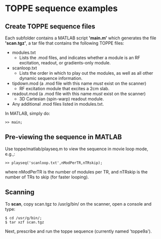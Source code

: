 # TOPPE sequence examples

## Create TOPPE sequence files

Each subfolder contains a MATLAB script **'main.m'** which generates the file **'scan.tgz'**, a tar file that contains the following TOPPE files:

+ modules.txt
  + Lists the .mod files, and indicates whether a module is an RF excitation, readout, or gradients-only module.
+ scanloop.txt
  + Lists the order in which to play out the modules, as well as all other dynamic sequence information.
+ tipdown.mod (a .mod file with this name *must* exist on the scanner)
  + RF excitation module that excites a 2cm slab.
+ readout.mod (a .mod file with this name *must* exist on the scanner)
  + 3D Cartesian (spin-warp) readout module.
+ Any additional .mod files listed in modules.txt.

In MATLAB, simply do:

``` >> main; ```


## Pre-viewing the sequence in MATLAB

Use toppe/matlab/playseq.m to view the sequence in movie loop mode, e.g.,:

```
>> playseq('scanloop.txt',nModPerTR,nTRskip);
```
where nModPerTR is the number of modules per TR, and nTRskip is the number of TRs to skip (for faster looping).


## Scanning

To **scan**, copy scan.tgz to /usr/g/bin/ on the scanner, open a console and type:

```
$ cd /usr/g/bin/;
$ tar xzf scan.tgz
```

Next, prescribe and run the toppe sequence (currently named 'toppe9a').



